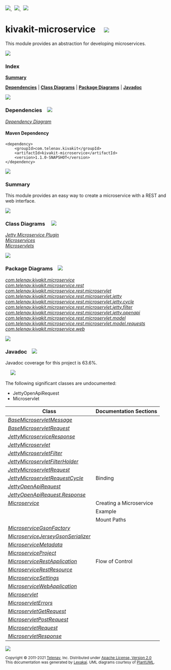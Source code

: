 [//]: # (start-user-text)

<a href="https://www.kivakit.org">
<img src="https://www.kivakit.org/images/web-32.png" srcset="https://www.kivakit.org/images/web-32-2x.png 2x"/>
</a>
&nbsp;
<a href="https://twitter.com/openkivakit">
<img src="https://www.kivakit.org/images/twitter-32.png" srcset="https://www.kivakit.org/images/twitter-32-2x.png 2x"/>
</a>
&nbsp;
<a href="https://kivakit.zulipchat.com">
<img src="https://www.kivakit.org/images/zulip-32.png" srcset="https://www.kivakit.org/images/zulip-32-2x.png 2x"/>
</a>

[//]: # (end-user-text)

# kivakit-microservice &nbsp;&nbsp; <img src="https://www.kivakit.org/images/puzzle-32.png" srcset="https://www.kivakit.org/images/puzzle-32-2x.png 2x"/>

This module provides an abstraction for developing microservices.

<img src="https://www.kivakit.org/images/horizontal-line-512.png" srcset="https://www.kivakit.org/images/horizontal-line-512-2x.png 2x"/>

### Index

[**Summary**](#summary)  

[**Dependencies**](#dependencies) | [**Class Diagrams**](#class-diagrams) | [**Package Diagrams**](#package-diagrams) | [**Javadoc**](#javadoc)

<img src="https://www.kivakit.org/images/horizontal-line-512.png" srcset="https://www.kivakit.org/images/horizontal-line-512-2x.png 2x"/>

### Dependencies <a name="dependencies"></a> &nbsp;&nbsp; <img src="https://www.kivakit.org/images/dependencies-32.png" srcset="https://www.kivakit.org/images/dependencies-32-2x.png 2x"/>

[*Dependency Diagram*](https://www.kivakit.org/1.1.0-SNAPSHOT/lexakai/kivakit-extensions/kivakit-microservice/documentation/diagrams/dependencies.svg)

#### Maven Dependency

    <dependency>
        <groupId>com.telenav.kivakit</groupId>
        <artifactId>kivakit-microservice</artifactId>
        <version>1.1.0-SNAPSHOT</version>
    </dependency>

<img src="https://www.kivakit.org/images/horizontal-line-128.png" srcset="https://www.kivakit.org/images/horizontal-line-128-2x.png 2x"/>

[//]: # (start-user-text)

### Summary <a name = "summary"></a>

This module provides an easy way to create a microservice with a REST and web interface.

[//]: # (end-user-text)

<img src="https://www.kivakit.org/images/horizontal-line-128.png" srcset="https://www.kivakit.org/images/horizontal-line-128-2x.png 2x"/>

### Class Diagrams <a name="class-diagrams"></a> &nbsp; &nbsp; <img src="https://www.kivakit.org/images/diagram-40.png" srcset="https://www.kivakit.org/images/diagram-40-2x.png 2x"/>

[*Jetty Microservice Plugin*](https://www.kivakit.org/1.1.0-SNAPSHOT/lexakai/kivakit-extensions/kivakit-microservice/documentation/diagrams/diagram-jetty.svg)  
[*Microservices*](https://www.kivakit.org/1.1.0-SNAPSHOT/lexakai/kivakit-extensions/kivakit-microservice/documentation/diagrams/diagram-microservice.svg)  
[*Microservlets*](https://www.kivakit.org/1.1.0-SNAPSHOT/lexakai/kivakit-extensions/kivakit-microservice/documentation/diagrams/diagram-microservlet.svg)

<img src="https://www.kivakit.org/images/horizontal-line-128.png" srcset="https://www.kivakit.org/images/horizontal-line-128-2x.png 2x"/>

### Package Diagrams <a name="package-diagrams"></a> &nbsp;&nbsp; <img src="https://www.kivakit.org/images/box-32.png" srcset="https://www.kivakit.org/images/box-32-2x.png 2x"/>

[*com.telenav.kivakit.microservice*](https://www.kivakit.org/1.1.0-SNAPSHOT/lexakai/kivakit-extensions/kivakit-microservice/documentation/diagrams/com.telenav.kivakit.microservice.svg)  
[*com.telenav.kivakit.microservice.rest*](https://www.kivakit.org/1.1.0-SNAPSHOT/lexakai/kivakit-extensions/kivakit-microservice/documentation/diagrams/com.telenav.kivakit.microservice.rest.svg)  
[*com.telenav.kivakit.microservice.rest.microservlet*](https://www.kivakit.org/1.1.0-SNAPSHOT/lexakai/kivakit-extensions/kivakit-microservice/documentation/diagrams/com.telenav.kivakit.microservice.rest.microservlet.svg)  
[*com.telenav.kivakit.microservice.rest.microservlet.jetty*](https://www.kivakit.org/1.1.0-SNAPSHOT/lexakai/kivakit-extensions/kivakit-microservice/documentation/diagrams/com.telenav.kivakit.microservice.rest.microservlet.jetty.svg)  
[*com.telenav.kivakit.microservice.rest.microservlet.jetty.cycle*](https://www.kivakit.org/1.1.0-SNAPSHOT/lexakai/kivakit-extensions/kivakit-microservice/documentation/diagrams/com.telenav.kivakit.microservice.rest.microservlet.jetty.cycle.svg)  
[*com.telenav.kivakit.microservice.rest.microservlet.jetty.filter*](https://www.kivakit.org/1.1.0-SNAPSHOT/lexakai/kivakit-extensions/kivakit-microservice/documentation/diagrams/com.telenav.kivakit.microservice.rest.microservlet.jetty.filter.svg)  
[*com.telenav.kivakit.microservice.rest.microservlet.jetty.openapi*](https://www.kivakit.org/1.1.0-SNAPSHOT/lexakai/kivakit-extensions/kivakit-microservice/documentation/diagrams/com.telenav.kivakit.microservice.rest.microservlet.jetty.openapi.svg)  
[*com.telenav.kivakit.microservice.rest.microservlet.model*](https://www.kivakit.org/1.1.0-SNAPSHOT/lexakai/kivakit-extensions/kivakit-microservice/documentation/diagrams/com.telenav.kivakit.microservice.rest.microservlet.model.svg)  
[*com.telenav.kivakit.microservice.rest.microservlet.model.requests*](https://www.kivakit.org/1.1.0-SNAPSHOT/lexakai/kivakit-extensions/kivakit-microservice/documentation/diagrams/com.telenav.kivakit.microservice.rest.microservlet.model.requests.svg)  
[*com.telenav.kivakit.microservice.web*](https://www.kivakit.org/1.1.0-SNAPSHOT/lexakai/kivakit-extensions/kivakit-microservice/documentation/diagrams/com.telenav.kivakit.microservice.web.svg)

<img src="https://www.kivakit.org/images/horizontal-line-128.png" srcset="https://www.kivakit.org/images/horizontal-line-128-2x.png 2x"/>

### Javadoc <a name="javadoc"></a> &nbsp;&nbsp; <img src="https://www.kivakit.org/images/books-32.png" srcset="https://www.kivakit.org/images/books-32-2x.png 2x"/>

Javadoc coverage for this project is 63.6%.  
  
&nbsp; &nbsp; <img src="https://www.kivakit.org/images/meter-60-96.png" srcset="https://www.kivakit.org/images/meter-60-96-2x.png 2x"/>


The following significant classes are undocumented:  

- JettyOpenApiRequest  
- Microservlet

| Class | Documentation Sections |
|---|---|
| [*BaseMicroservletMessage*](https://www.kivakit.org/1.1.0-SNAPSHOT/javadoc/kivakit-extensions/kivakit.microservice/com/telenav/kivakit/microservice/rest/microservlet/model/BaseMicroservletMessage.html) |  |  
| [*BaseMicroservletRequest*](https://www.kivakit.org/1.1.0-SNAPSHOT/javadoc/kivakit-extensions/kivakit.microservice/com/telenav/kivakit/microservice/rest/microservlet/model/BaseMicroservletRequest.html) |  |  
| [*JettyMicroserviceResponse*](https://www.kivakit.org/1.1.0-SNAPSHOT/javadoc/kivakit-extensions/kivakit.microservice/com/telenav/kivakit/microservice/rest/microservlet/jetty/cycle/JettyMicroserviceResponse.html) |  |  
| [*JettyMicroservlet*](https://www.kivakit.org/1.1.0-SNAPSHOT/javadoc/kivakit-extensions/kivakit.microservice/com/telenav/kivakit/microservice/rest/microservlet/jetty/JettyMicroservlet.html) |  |  
| [*JettyMicroservletFilter*](https://www.kivakit.org/1.1.0-SNAPSHOT/javadoc/kivakit-extensions/kivakit.microservice/com/telenav/kivakit/microservice/rest/microservlet/jetty/filter/JettyMicroservletFilter.html) |  |  
| [*JettyMicroservletFilterHolder*](https://www.kivakit.org/1.1.0-SNAPSHOT/javadoc/kivakit-extensions/kivakit.microservice/com/telenav/kivakit/microservice/rest/microservlet/jetty/filter/JettyMicroservletFilterHolder.html) |  |  
| [*JettyMicroservletRequest*](https://www.kivakit.org/1.1.0-SNAPSHOT/javadoc/kivakit-extensions/kivakit.microservice/com/telenav/kivakit/microservice/rest/microservlet/jetty/cycle/JettyMicroservletRequest.html) |  |  
| [*JettyMicroservletRequestCycle*](https://www.kivakit.org/1.1.0-SNAPSHOT/javadoc/kivakit-extensions/kivakit.microservice/com/telenav/kivakit/microservice/rest/microservlet/jetty/cycle/JettyMicroservletRequestCycle.html) | Binding |  
| [*JettyOpenApiRequest*](https://www.kivakit.org/1.1.0-SNAPSHOT/javadoc/kivakit-extensions/kivakit.microservice/com/telenav/kivakit/microservice/rest/microservlet/jetty/openapi/JettyOpenApiRequest.html) |  |  
| [*JettyOpenApiRequest.Response*](https://www.kivakit.org/1.1.0-SNAPSHOT/javadoc/kivakit-extensions/kivakit.microservice/com/telenav/kivakit/microservice/rest/microservlet/jetty/openapi/JettyOpenApiRequest.Response.html) |  |  
| [*Microservice*](https://www.kivakit.org/1.1.0-SNAPSHOT/javadoc/kivakit-extensions/kivakit.microservice/com/telenav/kivakit/microservice/Microservice.html) | Creating a Microservice |  
| | Example |  
| | Mount Paths |  
| [*MicroserviceGsonFactory*](https://www.kivakit.org/1.1.0-SNAPSHOT/javadoc/kivakit-extensions/kivakit.microservice/com/telenav/kivakit/microservice/rest/MicroserviceGsonFactory.html) |  |  
| [*MicroserviceJerseyGsonSerializer*](https://www.kivakit.org/1.1.0-SNAPSHOT/javadoc/kivakit-extensions/kivakit.microservice/com/telenav/kivakit/microservice/rest/MicroserviceJerseyGsonSerializer.html) |  |  
| [*MicroserviceMetadata*](https://www.kivakit.org/1.1.0-SNAPSHOT/javadoc/kivakit-extensions/kivakit.microservice/com/telenav/kivakit/microservice/MicroserviceMetadata.html) |  |  
| [*MicroserviceProject*](https://www.kivakit.org/1.1.0-SNAPSHOT/javadoc/kivakit-extensions/kivakit.microservice/com/telenav/kivakit/microservice/MicroserviceProject.html) |  |  
| [*MicroserviceRestApplication*](https://www.kivakit.org/1.1.0-SNAPSHOT/javadoc/kivakit-extensions/kivakit.microservice/com/telenav/kivakit/microservice/rest/MicroserviceRestApplication.html) | Flow of Control |  
| [*MicroserviceRestResource*](https://www.kivakit.org/1.1.0-SNAPSHOT/javadoc/kivakit-extensions/kivakit.microservice/com/telenav/kivakit/microservice/rest/MicroserviceRestResource.html) |  |  
| [*MicroserviceSettings*](https://www.kivakit.org/1.1.0-SNAPSHOT/javadoc/kivakit-extensions/kivakit.microservice/com/telenav/kivakit/microservice/MicroserviceSettings.html) |  |  
| [*MicroserviceWebApplication*](https://www.kivakit.org/1.1.0-SNAPSHOT/javadoc/kivakit-extensions/kivakit.microservice/com/telenav/kivakit/microservice/web/MicroserviceWebApplication.html) |  |  
| [*Microservlet*](https://www.kivakit.org/1.1.0-SNAPSHOT/javadoc/kivakit-extensions/kivakit.microservice/com/telenav/kivakit/microservice/rest/microservlet/Microservlet.html) |  |  
| [*MicroservletErrors*](https://www.kivakit.org/1.1.0-SNAPSHOT/javadoc/kivakit-extensions/kivakit.microservice/com/telenav/kivakit/microservice/rest/microservlet/model/MicroservletErrors.html) |  |  
| [*MicroservletGetRequest*](https://www.kivakit.org/1.1.0-SNAPSHOT/javadoc/kivakit-extensions/kivakit.microservice/com/telenav/kivakit/microservice/rest/microservlet/model/requests/MicroservletGetRequest.html) |  |  
| [*MicroservletPostRequest*](https://www.kivakit.org/1.1.0-SNAPSHOT/javadoc/kivakit-extensions/kivakit.microservice/com/telenav/kivakit/microservice/rest/microservlet/model/requests/MicroservletPostRequest.html) |  |  
| [*MicroservletRequest*](https://www.kivakit.org/1.1.0-SNAPSHOT/javadoc/kivakit-extensions/kivakit.microservice/com/telenav/kivakit/microservice/rest/microservlet/model/MicroservletRequest.html) |  |  
| [*MicroservletResponse*](https://www.kivakit.org/1.1.0-SNAPSHOT/javadoc/kivakit-extensions/kivakit.microservice/com/telenav/kivakit/microservice/rest/microservlet/model/MicroservletResponse.html) |  |  

[//]: # (start-user-text)



[//]: # (end-user-text)

<img src="https://www.kivakit.org/images/horizontal-line-512.png" srcset="https://www.kivakit.org/images/horizontal-line-512-2x.png 2x"/>

<sub>Copyright &#169; 2011-2021 [Telenav](https://telenav.com), Inc. Distributed under [Apache License, Version 2.0](LICENSE)</sub>  
<sub>This documentation was generated by [Lexakai](https://lexakai.org). UML diagrams courtesy of [PlantUML](https://plantuml.com).</sub>

